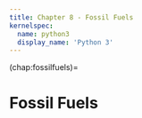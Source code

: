 ```yaml
---
title: Chapter 8 - Fossil Fuels
kernelspec:
  name: python3
  display_name: 'Python 3'
---
```


(chap:fossilfuels)=
# Fossil Fuels